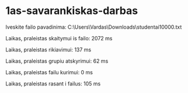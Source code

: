# 1as-savarankiskas-darbas

Iveskite failo pavadinima: C:\Users\Vardas\Downloads\studentai10000.txt

Laikas, praleistas skaitymui is failo: 2072 ms

Laikas, praleistas rikiavimui: 137 ms

Laikas, praleistas grupiu atskyrimui: 62 ms

Laikas, praleistas failu kurimui: 0 ms

Laikas, praleistas rasant i failus: 105 ms
